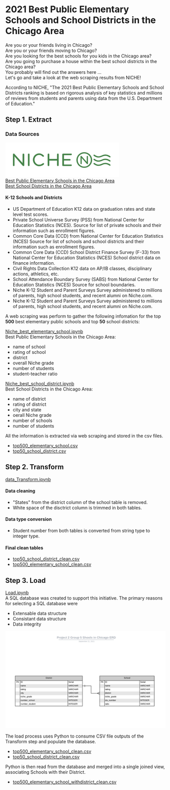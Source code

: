 # 2021 Best Public Elementary Schools and School Districts in the Chicago Area

Are you or your friends living in Chicago? <br>
Are you or your friends moving to Chicago? <br>
Are you looking for the best schools for you kids in the Chicago area? <br>
Are you going to purchase a house within the best school districts in the Chicago area? <br>
You probably will find out the answers here ... <br>
Let's go and take a look at the web scraping results from NICHE!

According to NICHE, "The 2021 Best Public Elementary Schools and School Districts ranking is based on rigorous analysis of key statistics and millions of reviews from students and parents using data from the U.S. Department of Education."

## Step 1. **E**xtract
### Data Sources

[![niche](Images/NicheLogo.png)](https://www.niche.com/) <br>
[Best Public Elementary Schools in the Chicago Area](https://www.niche.com/k12/search/best-public-elementary-schools/m/chicago-metro-area/) <br>
[Best School Districts in the Chicago Area](https://www.niche.com/k12/search/best-school-districts/m/chicago-metro-area/)


#### K-12 Schools and Districts
- US Department of Education K12 data on graduation rates and state level test scores.
- Private School Universe Survey (PSS) from National Center for Education Statistics (NCES).
  Source for list of private schools and their information such as enrollment figures.
- Common Core Data (CCD) from National Center for Education Statistics (NCES)
  Source for list of schools and school districts and their information such as enrollment figures.
- Common Core Data (CCD) School District Finance Survey (F-33) from National Center for Education Statistics (NCES)
  School district data on finance information.
- Civil Rights Data Collection
  K12 data on AP/IB classes, disciplinary actions, athletics, etc.
- School Attendance Boundary Survey (SABS) from National Center for Education Statistics (NCES)
  Source for school boundaries.
- Niche K-12 Student and Parent Surveys
  Survey administered to millions of parents, high school students, and recent alumni on Niche.com.
- Niche K-12 Student and Parent Surveys 
  Survey administered to millions of parents, high school students, and recent alumni on Niche.com.

A web scraping was perform to gather the following infomation for the top **500** best elementary public schools and top **50** school districts:

[Niche_best_elementary_school.ipynb](Extract/Niche_best_elementary_school.ipynb) <br>
Best Public Elementary Schools in the Chicago Area:
- name of school
- rating of school
- district
- overall Niche grade
- number of students
- student-teacher ratio

[Niche_best_school_district.ipynb](Extract/Niche_best_school_district.ipynb) <br>
Best School Districts in the Chicago Area:
- name of district
- rating of district
- city and state
- oerall Niche grade
- number of schools
- number of students

All the information is extracted via web scraping and stored in the csv files.
* [top500_elementary_school.csv](Extract/top500_elementary_school.csv)
* [top50_school_district.csv](Extract/top50_school_district.csv)

## Step 2. **T**ransform

[data_Transform.ipynb](Transform/data_Transform.ipynb) <br>
#### Data cleaning
- "States" from the district column of the school table is removed. 
- White space of the disctrict column is trimmed in both tables.
#### Data type conversion
- Student number from both tables is converted from string type to integer type. <br>
#### Final clean tables
- [top50_school_district_clean.csv](Transform/top50_school_district_clean.csv) <br>
- [top500_elementary_school_clean.csv](Transform/top500_elementary_school_clean.csv)

## Step 3. **L**oad
[Load.ipynb](Load/Load.ipynb) <br>
A SQL database was created to support this initiative. The primary reasons for selecting a SQL database were
- Extensable data structure
- Consistant data structure
- Data integrity

![ERD](/Load/Project2_Group_5_Schools_in_Chicago_ERD.png)<br>
 
The load process uses Python to consume CSV file outputs of the Transform step and populate the database.   
* [top500_elementary_school_clean.csv](Transform/top500_elementary_school_clean.csv)
* [top50_school_district_clean.csv](Transform/top50_school_district_clean.csv)

Python is then read from the database and merged into a single joined view, associating Schools with their District.

* [top500_elementary_school_withdistrict_clean.csv](Load/top500_elementary_school_withdistrict_clean.csv)
